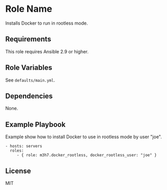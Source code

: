 # Role Name

Installs Docker to run in rootless mode.

## Requirements

This role requires Ansible 2.9 or higher.

## Role Variables

See `defaults/main.yml`.

## Dependencies

None.

## Example Playbook

Example show how to install Docker to use in rootless mode by user "joe".

    - hosts: servers
      roles:
         - { role: m3h7.docker_rootless, docker_rootless_user: "joe" }

## License

MIT
